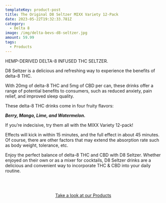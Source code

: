 ```yaml
---
templateKey: product-post
title: The Original D8 Seltzer MIXX Variety 12-Pack
date: 2023-05-22T19:32:33.781Z
category:
  - Delta 8
image: /img/delta-bevs-d8-seltzer.jpg
amount: 59.99
tags:
  - Products
---
```

HEMP-DERIVED DELTA-8 INFUSED THC SELTZER.

D8 Seltzer is a delicious and refreshing way to experience the benefits of delta-8 THC.

With 20mg of delta-8 THC and 5mg of CBD per can, these drinks offer a range of potential benefits to consumers, such as reduced anxiety, pain relief, and improved sleep quality.

These delta-8 THC drinks come in four fruity flavors:

***Berry, Mango, Lime, and Watermelon.*** 

If you’re indecisive, try them all with the MIXX Variety 12-pack!

Effects will kick in within 15 minutes, and the full effect in about 45 minutes. Of course, there are other factors that may extend the absorption rate such as body weight, tolerance, etc.

Enjoy the perfect balance of delta-8 THC and CBD with D8 Seltzer. Whether enjoyed on their own or as a mixer for cocktails, D8 Seltzer drinks are a delicious and convenient way to incorporate THC & CBD into your daily routine.

<br><br>

<Center><a class="link-view-more-products" target="_blank" href="https://capitalamericanshaman.com/products">Take a look at our Products</a></Center>